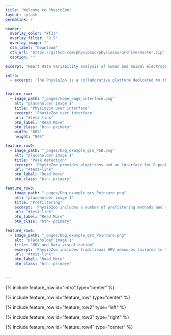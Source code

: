 ```yaml
---
title: "Welcome to PhysioZoo"
layout: splash
permalink: /

header:
  overlay_color: "#f33"
  overlay_filter: "0.5"
  overlay_image: ""
  cta_label: "Download"
  cta_url: "https://github.com/physiozoo/physiozoo/archive/master.zip"
  caption: ""

excerpt: "Heart Rate Variability analysis of human and animal electrophysiological data"

intro: 
  - excerpt: 'The PhysioZoo is a collaborative platform dedicated to the study of the heart rate variability (HRV) in mammals’ electrophysiological recordings.'


feature_row:
  - image_path: "_pages/home_page_interface.png"
    alt: "placeholder image 1"
    title: "PhysioZoo user interface"
    excerpt: 'PhysioZoo user interface'
    url: "#test-link"
    btn_label: "Read More"
    btn_class: "btn--primary"
    width: "80%"
    height: "80%"

feature_row2:
  - image_path: "_pages/Dog_example_qrs_PSD.png"
    alt: "placeholder image 1"
    title: "Peak detection"
    excerpt: 'PhysioZoo provides algorithms and an interface for R-peak detection from mammalian data'
    url: "#test-link"
    btn_label: "Read More"
    btn_class: "btn--primary"

feature_row3:
  - image_path: "_pages/Dog_example_qrs_Poincare.png"
    alt: "placeholder image 1"
    title: "Prefiltering"
    excerpt: 'PhysioZoo includes a number of prefiltering methods and manual annotations tools (peak and data quality) to ensure the reliability of the analyzed data.'
    url: "#test-link"
    btn_label: "Read More"
    btn_class: "btn--primary"

feature_row4:
  - image_path: "_pages/Dog_example_qrs_Poincare.png"
    alt: "placeholder image 1"
    title: "HRV and Data visualization"
    excerpt: 'PhysioZoo includes traditional HRV measures tailored to the mammal that is studied and data visualization features include Poincare plots, power spectrum, distribution of NN intervals, multi scale entropy and more.'
    url: "#test-link"
    btn_label: "Read More"
    btn_class: "btn--primary"
    

---
```


{% include feature_row id="intro" type="center" %}

{% include feature_row id="feature_row" type="center" %}

{% include feature_row id="feature_row2" type="left" %}

{% include feature_row id="feature_row3" type="right" %}

{% include feature_row id="feature_row4" type="center" %}
